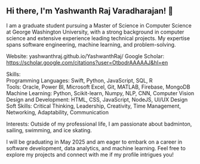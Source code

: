 ## Hi there, I'm Yashwanth Raj Varadharajan! 👋
I am a graduate student pursuing a Master of Science in Computer Science at George Washington University, with a strong background in computer science and extensive experience leading technical projects. My expertise spans software engineering, machine learning, and problem-solving.

Website: yashwanthraj.github.io/YashwanthRaj/
Google Scholar: https://scholar.google.com/citations?user=OtbodrAAAAAJ&hl=en

Skills: <br>
Programming Languages: Swift, Python, JavaScript, SQL, R <br>
Tools: Oracle, Power BI, Microsoft Excel, Git, MATLAB, Firebase, MongoDB <br>
Machine Learning: Python, Scikit-learn, Numpy, NLP, CNN, Computer Vision <br>
Design and Development: HTML, CSS, JavaScript, NodeJS, UI/UX Design <br>
Soft Skills: Critical Thinking, Leadership, Creativity, Time Management, Networking, Adaptability, Communication <br>

Interests:
Outside of my professional life, I am passionate about badminton, sailing, swimming, and ice skating.

I will be graduating in May 2025 and am eager to embark on a career in software development, data analytics, and machine learning. Feel free to explore my projects and connect with me if my profile intrigues you!
